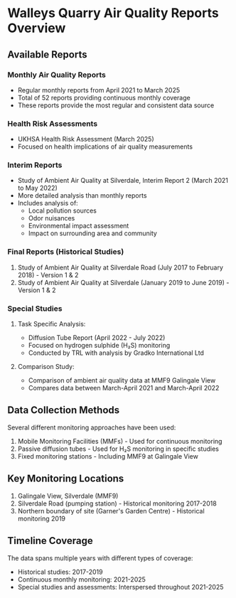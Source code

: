 # Walleys Quarry Air Quality Reports Overview

## Available Reports

### Monthly Air Quality Reports
- Regular monthly reports from April 2021 to March 2025
- Total of 52 reports providing continuous monthly coverage
- These reports provide the most regular and consistent data source

### Health Risk Assessments
- UKHSA Health Risk Assessment (March 2025)
- Focused on health implications of air quality measurements

### Interim Reports
- Study of Ambient Air Quality at Silverdale, Interim Report 2 (March 2021 to May 2022)
- More detailed analysis than monthly reports
- Includes analysis of:
  - Local pollution sources
  - Odor nuisances
  - Environmental impact assessment
  - Impact on surrounding area and community

### Final Reports (Historical Studies)
1. Study of Ambient Air Quality at Silverdale Road (July 2017 to February 2018) - Version 1 & 2
2. Study of Ambient Air Quality at Silverdale (January 2019 to June 2019) - Version 1 & 2

### Special Studies
1. Task Specific Analysis:
   - Diffusion Tube Report (April 2022 - July 2022)
   - Focused on hydrogen sulphide (H₂S) monitoring
   - Conducted by TRL with analysis by Gradko International Ltd
   
2. Comparison Study:
   - Comparison of ambient air quality data at MMF9 Galingale View
   - Compares data between March-April 2021 and March-April 2022

## Data Collection Methods

Several different monitoring approaches have been used:
1. Mobile Monitoring Facilities (MMFs) - Used for continuous monitoring
2. Passive diffusion tubes - Used for H₂S monitoring in specific studies
3. Fixed monitoring stations - Including MMF9 at Galingale View

## Key Monitoring Locations
1. Galingale View, Silverdale (MMF9)
2. Silverdale Road (pumping station) - Historical monitoring 2017-2018
3. Northern boundary of site (Garner's Garden Centre) - Historical monitoring 2019

## Timeline Coverage

The data spans multiple years with different types of coverage:
- Historical studies: 2017-2019
- Continuous monthly monitoring: 2021-2025
- Special studies and assessments: Interspersed throughout 2021-2025
